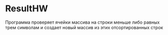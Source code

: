 # ResultHW

Программа проверяет ячейки массива на строки меньше либо равных трем символам и создает новый массив из этих отсортированных строк